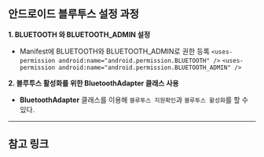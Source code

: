 ## 안드로이드 블루투스 설정 과정

**1. BLUETOOTH 와 BLUETOOTH_ADMIN 설정**
- Manifest에 BLUETOOTH와 BLUETOOTH_ADMIN로 권한 등록
`<uses-permission android:name="android.permission.BLUETOOTH" />` 
`<uses-permission android:name="android.permission.BLUETOOTH_ADMIN" />`

**2. 블루투스 활성화를 위한 BluetoothAdapter 클래스 사용**
- **BluetoothAdapter** 클래스를 이용해 `블루투스 지원확인`과 `블루투스 활성화`를 할 수 있다.


* * *
## 참고 링크
[](https://blog.naver.com/PostView.nhn?blogId=2hyoin&logNo=220319782360&proxyReferer=https%3A%2F%2Fwww.google.co.kr%2F)

[](http://goldenking.tistory.com/10)